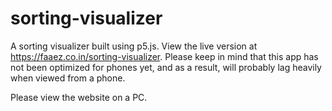 # sorting-visualizer
A sorting visualizer built using p5.js. View the live version at https://faaez.co.in/sorting-visualizer.
Please keep in mind that this app has not been optimized for phones yet, and as a result, will probably lag heavily when viewed from a phone.

Please view the website on a PC.

